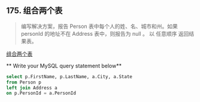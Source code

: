 ## 175. 组合两个表

> 编写解决方案，报告 Person 表中每个人的姓、名、城市和州。如果 personId 的地址不在 Address 表中，则报告为 null 。
> 以 任意顺序 返回结果表。

[组合两个表](https://leetcode.cn/problems/combine-two-tables/description/)



** Write your MySQL query statement below**

```sql
select p.FirstName, p.LastName, a.City, a.State
from Person p
left join Address a
on p.PersonId = a.PersonId
```
